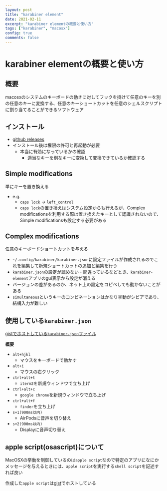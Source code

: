 ```yaml
---
layout: post
title: "karabiner element"
date: 2021-02-11
excerpt: "karabiner elementの概要と使い方"
tags: ["karabiner", "macosx"]
config: true
comments: false
---
```


# karabiner elementの概要と使い方

## 概要
macosxのシステムのキーボードの動きに対してフックを掛けて任意のキーを別の任意のキーに変換する、任意のキーショートカットを任意のシェルスクリプトに割り当てることができるソフトウェア


## インストール
 - [github releases](https://github.com/pqrs-org/Karabiner-Elements/releases)
 - インストール後は権限の許可と再起動が必要
   - 本当に有効になっているかの確認
     - 適当なキーを別なキーに変換して変換できているか確認する

## Simple modifications
単にキーを置き換える
 - e.g. 
   - `caps lock` -> `left_control`
   - `caps lock`の置き換えはシステム設定からも行えるが、Complex modificationsを利用する際は置き換えたキーとして認識されないので、Simple modificationsも設定する必要がある

## Complex modifications
任意のキーボードショートカットを与える

 - `~/.config/karabiner/karabiner.json`に設定ファイルが作成されるのでこれを編集して新規ショートカットの追加と編集を行う
 - `karabiner.json`の設定が読めない・間違っているなどとき、`karabiner-element`アプリのgui表示から設定が消える
 - バージョンの差があるのか、ネット上の設定をコピペしても動かないことがある
 - `simultaneous`というキーのコンビネーションはかなり挙動がシビアであり、結構入力が難しい

## 使用している`karabiner.json`

[gistでホストしている`karabiner.json`ファイル](https://gist.github.com/GINK03/7d646e1da20af7e51b30759f1b46d441)


**概要**
 - `alt+hjkl`
   - マウスをキーボードで動かす
 - `alt+i`
   - マウスの右クリック
 - `ctrl+alt+t`
   - `iterm2`を新規ウィンドウで立ち上げ
 - `ctrl+alt+c`
   - `google chrome`を新規ウィンドウで立ち上げ
 - `ctrl+alt+f`
   - `finder`を立ち上げ
 - `s+1(900ms以内)`
   - AirPodsに音声を切り替え
 - `s+2(900ms以内)`
   - Displayに音声切り替え

## apple script(osascript)について
MacOSXの挙動を制御しているのは`apple script`なので特定のアプリになにかメッセージを与えるときには、`apple script`を実行する`shell script`を記述すれば良い  

作成した`apple script`は[gist](https://gist.github.com/GINK03/7d646e1da20af7e51b30759f1b46d441)でホストしている
